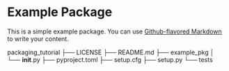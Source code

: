 # Example Package

This is a simple example package. You can use
[Github-flavored Markdown](https://guides.github.com/features/mastering-markdown/)
to write your content.

packaging_tutorial
├── LICENSE
├── README.md
├── example_pkg
│   └── __init__.py
├── pyproject.toml
├── setup.cfg
├── setup.py
└── tests